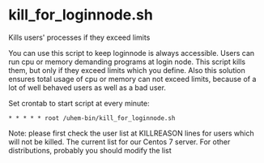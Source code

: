# kill_for_loginnode.sh
Kills users' processes if they exceed limits

You can use this script to keep loginnode is always accessible. Users can run cpu or memory demanding programs at login node. This script kills them, but only if they exceed limits which you define. Also this solution ensures total usage of cpu or memory can not exceed limits, because of a lot of well behaved users as well as a bad user.

Set crontab to start script at every minute:

```
* * * * * root /uhem-bin/kill_for_loginnode.sh
```

Note: please first check the user list at KILLREASON lines for users which will not be killed. The current list for our Centos 7 server. For other distributions, probably you should modify the list
